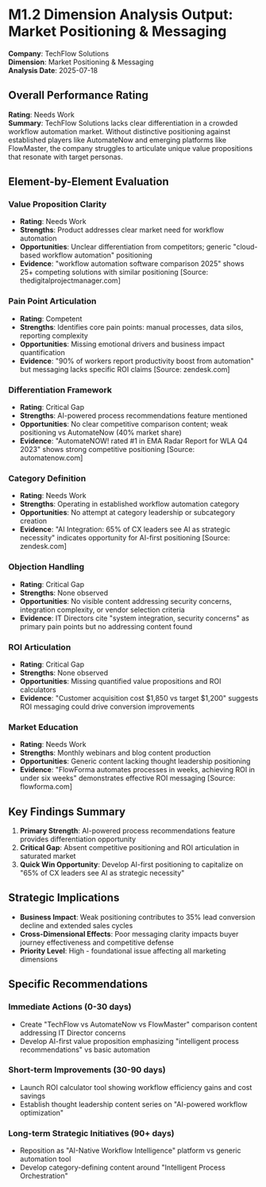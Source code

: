 # M1.2 Dimension Analysis Output: Market Positioning & Messaging

**Company**: TechFlow Solutions  
**Dimension**: Market Positioning & Messaging  
**Analysis Date**: 2025-07-18

## Overall Performance Rating
**Rating**: Needs Work  
**Summary**: TechFlow Solutions lacks clear differentiation in a crowded workflow automation market. Without distinctive positioning against established players like AutomateNow and emerging platforms like FlowMaster, the company struggles to articulate unique value propositions that resonate with target personas.

## Element-by-Element Evaluation

### Value Proposition Clarity
- **Rating**: Needs Work
- **Strengths**: Product addresses clear market need for workflow automation
- **Opportunities**: Unclear differentiation from competitors; generic "cloud-based workflow automation" positioning
- **Evidence**: "workflow automation software comparison 2025" shows 25+ competing solutions with similar positioning [Source: thedigitalprojectmanager.com]

### Pain Point Articulation
- **Rating**: Competent
- **Strengths**: Identifies core pain points: manual processes, data silos, reporting complexity
- **Opportunities**: Missing emotional drivers and business impact quantification
- **Evidence**: "90% of workers report productivity boost from automation" but messaging lacks specific ROI claims [Source: zendesk.com]

### Differentiation Framework
- **Rating**: Critical Gap
- **Strengths**: AI-powered process recommendations feature mentioned
- **Opportunities**: No clear competitive comparison content; weak positioning vs AutomateNow (40% market share)
- **Evidence**: "AutomateNOW! rated #1 in EMA Radar Report for WLA Q4 2023" shows strong competitive positioning [Source: automatenow.com]

### Category Definition
- **Rating**: Needs Work
- **Strengths**: Operating in established workflow automation category
- **Opportunities**: No attempt at category leadership or subcategory creation
- **Evidence**: "AI Integration: 65% of CX leaders see AI as strategic necessity" indicates opportunity for AI-first positioning [Source: zendesk.com]

### Objection Handling
- **Rating**: Critical Gap
- **Strengths**: None observed
- **Opportunities**: No visible content addressing security concerns, integration complexity, or vendor selection criteria
- **Evidence**: IT Directors cite "system integration, security concerns" as primary pain points but no addressing content found

### ROI Articulation
- **Rating**: Critical Gap  
- **Strengths**: None observed
- **Opportunities**: Missing quantified value propositions and ROI calculators
- **Evidence**: "Customer acquisition cost $1,850 vs target $1,200" suggests ROI messaging could drive conversion improvements

### Market Education
- **Rating**: Needs Work
- **Strengths**: Monthly webinars and blog content production
- **Opportunities**: Generic content lacking thought leadership positioning
- **Evidence**: "FlowForma automates processes in weeks, achieving ROI in under six weeks" demonstrates effective ROI messaging [Source: flowforma.com]

## Key Findings Summary
1. **Primary Strength**: AI-powered process recommendations feature provides differentiation opportunity
2. **Critical Gap**: Absent competitive positioning and ROI articulation in saturated market
3. **Quick Win Opportunity**: Develop AI-first positioning to capitalize on "65% of CX leaders see AI as strategic necessity"

## Strategic Implications
- **Business Impact**: Weak positioning contributes to 35% lead conversion decline and extended sales cycles
- **Cross-Dimensional Effects**: Poor messaging clarity impacts buyer journey effectiveness and competitive defense
- **Priority Level**: High - foundational issue affecting all marketing dimensions

## Specific Recommendations

### Immediate Actions (0-30 days)
- Create "TechFlow vs AutomateNow vs FlowMaster" comparison content addressing IT Director concerns
- Develop AI-first value proposition emphasizing "intelligent process recommendations" vs basic automation

### Short-term Improvements (30-90 days)  
- Launch ROI calculator tool showing workflow efficiency gains and cost savings
- Establish thought leadership content series on "AI-powered workflow optimization"

### Long-term Strategic Initiatives (90+ days)
- Reposition as "AI-Native Workflow Intelligence" platform vs generic automation tool
- Develop category-defining content around "Intelligent Process Orchestration"